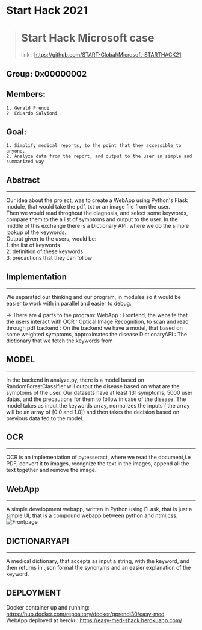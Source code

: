 # Start Hack 2021

>
> # Start Hack Microsoft case
>  link : https://github.com/START-Global/Microsoft-STARTHACK21
>

## Group: 0x00000002
## Members:
    1. Gerald Prendi
    2  Eduardo Salvioni

## Goal:
    1. Simplify medical reports, to the point that they accessible to anyone.
    2. Analyze data from the report, and output to the user in simple and summarized way

## Abstract
_________________________________________________________________________________
Our idea about the project, was to create a WebApp using Python's Flask module, that would take the pdf, txt or an image file from the user. <br>
Then we would read throghout the diagnosis, and select some keywords, compare them to the a list of symptoms and output to the user. 
In the middle of this exchange there is a Dictionary  API, where we do the simple lookup of the keywords. <br>
Output given to the users, would be: <br>
    1. the list of keywords <br>
    2. definition of these keywords <br>
    3. precautions that they can follow


## Implementation
________________________________________
We separated our thinking and our program, in modules so it would be easier to work with in parallel and easier to debug.

-> There are 4 parts to the program:
    WebApp          : Frontend, the website that the users interact with
    OCR             : Optical Image Recognition, to scan and read through pdf
    backend         : On the backend we have a model, that based on some weighted symptoms, approximates the disease
    DictionaryAPI   : The dictionary that we fetch the keywords from


## MODEL
__________________________________________

In the backend in analyze.py, there is a model based on RandomForestClassifier will output the disease based on what are the symptoms of the user.
Our datasets have at least 131 symptoms, 5000 user datas, and the precautions for them to follow in case of the disease.
The model takes as input the keywords array, normalizes the inputs ( the array will be an array of [0.0 and 1.0]) and then takes the decision based on previous data fed to the model.

## OCR
__________________________________________
OCR is an implementation of pytesseract, where we read the document,i.e PDF, convert it to images, recognize the text in the images, append all the text together and remove the image.

## WebApp
__________________________________________
A simple development webapp, written in Python using FLask, that is just a simple UI, that is a compound webapp between python and html,css.
![Frontpage](/SH_Microsoft/test_cases/screenshot2.png)


## DICTIONARYAPI
__________________________________________
A medical dictionary, that accepts as input a string, with the keyword, and then returns in .json format the synonyms and an easier explanation of the keyword.

## DEPLOYMENT

Docker container up and running: https://hub.docker.com/repository/docker/gprendi30/easy-med <br>
WebApp deployed at heroku: https://easy-med-shack.herokuapp.com/